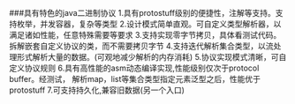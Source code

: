 
###具有特色的java二进制协议
  1.具有protostuff级别的便捷性，注解等支持。支持枚举，并发容器，复杂等类型
  2.设计模式简单直观。可自定义类型解析器，以满足诸如性能，任意特殊需要等要求
  3.支持实现零字节拷贝，具体看测试代码。拆解嵌套自定义协议的类，而不需要拷贝字节
  4.支持迭代解析集合类型，以流处理形式解析大量的数据。(可观地减少解析的内存消耗)
  5.协议实现模式清晰，可自定义协议规则
  6.具有高性能的asm动态编译实现,性能级别仅次于protocol buffer。经测试，
    解析map，list等集合类型指定元素泛型之后，性能优于protostuff
  7.可支持持久化,兼容旧数据(另一个入口)

